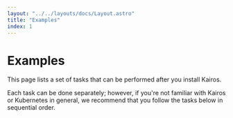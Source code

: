 ```yaml
---
layout: "../../layouts/docs/Layout.astro"
title: "Examples"
index: 1
---
```


# Examples

This page lists a set of tasks that can be performed after you install Kairos.

Each task can be done separately; however, if you're not familiar with Kairos or Kubernetes in general, we recommend that you follow the tasks below in sequential order.
